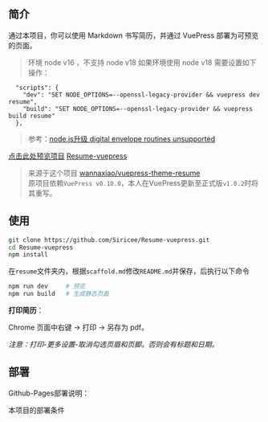 
## 简介

通过本项目，你可以使用 Markdown 书写简历，并通过 VuePress 部署为可预览的页面。
> 环境 node v16 ，不支持 node v18
如果环境使用 node v18
需要设置如下操作：
```
  "scripts": {
    "dev": "SET NODE_OPTIONS=--openssl-legacy-provider && vuepress dev resume",
    "build": "SET NODE_OPTIONS=--openssl-legacy-provider && vuepress build resume"
  },
```
> 参考：[node.js升级 digital envelope routines unsupported](https://www.bilibili.com/read/cv20854279)

[点击此处预览项目](https://siricee.github.io/Resume-vuepress)
[Resume-vuepress](https://github.com/Siricee/Resume-vuepress)

> 来源于这个项目 [wannaxiao/vuepress-theme-resume](https://github.com/wannaxiao/vuepress-theme-resume)<br>
> 原项目依赖`VuePress v0.10.0`，本人在VuePress更新至正式版`v1.0.2`时将其重写。


## 使用

```bash
git clone https://github.com/Siricee/Resume-vuepress.git
cd Resume-vuepress
npm install
```
在`resume`文件夹内，根据`scaffold.md`修改`README.md`并保存，后执行以下命令
```bash
npm run dev 	# 预览
npm run build	# 生成静态页面
```


**打印简历**：

Chrome 页面中右键 -> 打印 -> 另存为 pdf。

*注意：打印-更多设置-取消勾选页眉和页脚。否则会有标题和日期。*

## 部署

Github-Pages部署说明：

本项目的部署条件

